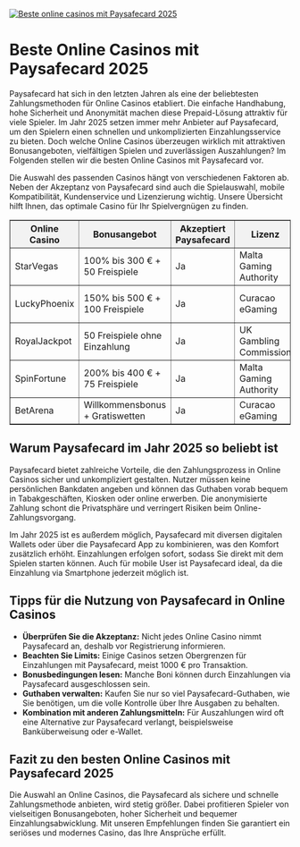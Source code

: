 [![Beste online casinos mit Paysafecard 2025](https://123-caf.pages.dev/gitsignup.png)](https://vrmoo.ru/Bt82HjjY)

<h1>Beste Online Casinos mit Paysafecard 2025</h1> <p>Paysafecard hat sich in den letzten Jahren als eine der beliebtesten Zahlungsmethoden für Online Casinos etabliert. Die einfache Handhabung, hohe Sicherheit und Anonymität machen diese Prepaid-Lösung attraktiv für viele Spieler. Im Jahr 2025 setzen immer mehr Anbieter auf Paysafecard, um den Spielern einen schnellen und unkomplizierten Einzahlungsservice zu bieten. Doch welche Online Casinos überzeugen wirklich mit attraktiven Bonusangeboten, vielfältigen Spielen und zuverlässigen Auszahlungen? Im Folgenden stellen wir die besten Online Casinos mit Paysafecard vor.</p>  <p>Die Auswahl des passenden Casinos hängt von verschiedenen Faktoren ab. Neben der Akzeptanz von Paysafecard sind auch die Spielauswahl, mobile Kompatibilität, Kundenservice und Lizenzierung wichtig. Unsere Übersicht hilft Ihnen, das optimale Casino für Ihr Spielvergnügen zu finden.</p>  <table border="1" cellpadding="8" cellspacing="0" style="border-collapse: collapse; width: 100%;">   <thead>     <tr style="background-color: #f2f2f2;">       <th>Online Casino</th>       <th>Bonusangebot</th>       <th>Akzeptiert Paysafecard</th>       <th>Lizenz</th>       <th>Besonderheiten</th>     </tr>   </thead>   <tbody>     <tr>       <td>StarVegas</td>       <td>100% bis 300 € + 50 Freispiele</td>       <td>Ja</td>       <td>Malta Gaming Authority</td>       <td>Große Auswahl an Slots & Live Dealer</td>     </tr>     <tr>       <td>LuckyPhoenix</td>       <td>150% bis 500 € + 100 Freispiele</td>       <td>Ja</td>       <td>Curacao eGaming</td>       <td>Exzellenter Kundenservice 24/7</td>     </tr>     <tr>       <td>RoyalJackpot</td>       <td>50 Freispiele ohne Einzahlung</td>       <td>Ja</td>       <td>UK Gambling Commission</td>       <td>Hohe Auszahlungsquote & VIP-Programm</td>     </tr>     <tr>       <td>SpinFortune</td>       <td>200% bis 400 € + 75 Freispiele</td>       <td>Ja</td>       <td>Malta Gaming Authority</td>       <td>Viele exklusive Slot-Titel</td>     </tr>     <tr>       <td>BetArena</td>       <td>Willkommensbonus + Gratiswetten</td>       <td>Ja</td>       <td>Curacao eGaming</td>       <td>Sportwetten & Casino in einem</td>     </tr>   </tbody> </table>  <h2>Warum Paysafecard im Jahr 2025 so beliebt ist</h2> <p>Paysafecard bietet zahlreiche Vorteile, die den Zahlungsprozess in Online Casinos sicher und unkompliziert gestalten. Nutzer müssen keine persönlichen Bankdaten angeben und können das Guthaben vorab bequem in Tabakgeschäften, Kiosken oder online erwerben. Die anonymisierte Zahlung schont die Privatsphäre und verringert Risiken beim Online-Zahlungsvorgang.</p>  <p>Im Jahr 2025 ist es außerdem möglich, Paysafecard mit diversen digitalen Wallets oder über die Paysafecard App zu kombinieren, was den Komfort zusätzlich erhöht. Einzahlungen erfolgen sofort, sodass Sie direkt mit dem Spielen starten können. Auch für mobile User ist Paysafecard ideal, da die Einzahlung via Smartphone jederzeit möglich ist.</p>  <h2>Tipps für die Nutzung von Paysafecard in Online Casinos</h2> <ul>   <li><strong>Überprüfen Sie die Akzeptanz:</strong> Nicht jedes Online Casino nimmt Paysafecard an, deshalb vor Registrierung informieren.</li>   <li><strong>Beachten Sie Limits:</strong> Einige Casinos setzen Obergrenzen für Einzahlungen mit Paysafecard, meist 1000 € pro Transaktion.</li>   <li><strong>Bonusbedingungen lesen:</strong> Manche Boni können durch Einzahlungen via Paysafecard ausgeschlossen sein.</li>   <li><strong>Guthaben verwalten:</strong> Kaufen Sie nur so viel Paysafecard-Guthaben, wie Sie benötigen, um die volle Kontrolle über Ihre Ausgaben zu behalten.</li>   <li><strong>Kombination mit anderen Zahlungsmitteln:</strong> Für Auszahlungen wird oft eine Alternative zur Paysafecard verlangt, beispielsweise Banküberweisung oder e-Wallet.</li> </ul>  <h2>Fazit zu den besten Online Casinos mit Paysafecard 2025</h2> <p>Die Auswahl an Online Casinos, die Paysafecard als sichere und schnelle Zahlungsmethode anbieten, wird stetig größer. Dabei profitieren Spieler von vielseitigen Bonusangeboten, hoher Sicherheit und bequemer Einzahlungsabwicklung. Mit unseren Empfehlungen finden Sie garantiert ein seriöses und modernes Casino, das Ihre Ansprüche erfüllt.</p>